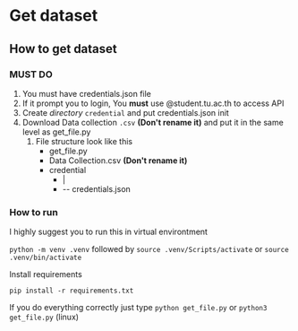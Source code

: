 # Get dataset

## How to get dataset

### MUST DO

1. You must have credentials.json file
2. If it prompt you to login, You **must** use @student.tu.ac.th to access API
3. Create *directory* `credential` and put credentials.json init
4. Download Data collection `.csv` **(Don't rename it)** and put it in the same level as get_file.py
   1. File structure look like this
      - get_file.py
      - Data Collection.csv **(Don't rename it)**
      - credential
        - |
        - -- credentials.json

### How to run

I highly suggest you to run this in virtual environtment

`python -m venv .venv` followed by `source .venv/Scripts/activate` or `source .venv/bin/activate`

Install requirements

`pip install -r requirements.txt`

If you do everything correctly just type `python get_file.py` or `python3 get_file.py` (linux)
